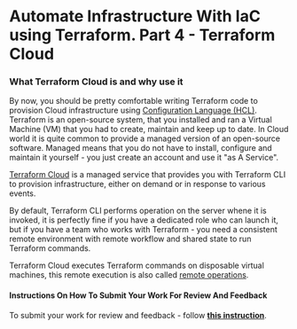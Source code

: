 # Automate Infrastructure With IaC using Terraform. Part 4 - Terraform Cloud

### What Terraform Cloud is and why use it

By now, you should be pretty comfortable writing Terraform code to provision Cloud infrastructure using [Configuration Language (HCL)](https://www.terraform.io/docs/language/). Terraform is an open-source system, that you installed and ran a Virtual Machine (VM) that you had to create, maintain and keep up to date. In Cloud world it is quite common to provide a managed version of an open-source software. Managed means that you do not have to install, configure and maintain it yourself - you just create an account and use it "as A Service". 

[Terraform Cloud](https://www.terraform.io/cloud) is a managed service that provides you with Terraform CLI to provision infrastructure, either on demand or in response to various events. 

By default, Terraform CLI performs operation on the server whene it is invoked, it is perfectly fine if you have a dedicated role who can launch it, but if you have a team who works with Terraform - you need a consistent remote environment with remote workflow and shared state to run Terraform commands.

Terraform Cloud executes Terraform commands on disposable virtual machines, this remote execution is also called [remote operations](https://www.terraform.io/docs/cloud/run/index.html).

#### Instructions On How To Submit Your Work For Review And Feedback

To submit your work for review and feedback - follow [**this instruction**](https://starter-pbl.darey.io/en/latest/submission.html).





